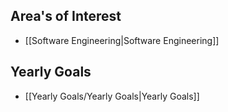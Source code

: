 
## Area's of Interest

- [[Software Engineering|Software Engineering]]

## Yearly Goals

- [[Yearly Goals/Yearly Goals|Yearly Goals]]